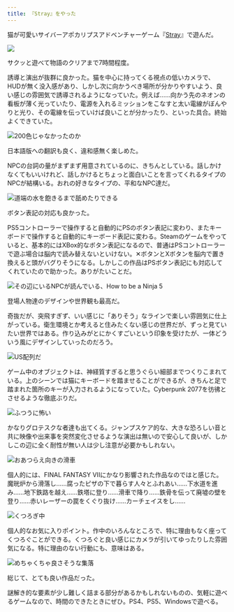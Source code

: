 ```yaml
---
title: 『Stray』をやった
---
```

猫が可愛いサイバーアポカリプスアドベンチャーゲーム『[Stray](https://store.steampowered.com/app/1332010/Stray/?l=japanese)』で遊んだ。

![](https://lh6.googleusercontent.com/x1JU75Scy7CJidO39qokeN8LFThvgLlnuNFM4ITeD1D9zJA6lijGcY1_glTv3M0JioH-Mz7xv0wn449N5gG5BUpOChPWUPIU00w6t0jvHbO7paLHatr3hbsQr29a3UJsSoFBktyHeXbaWLhOJsz5sb9aj1X1_iue-w-okIs4BN1w_vW7N-0q472yPA)

サクッと遊べて物語のクリアまで7時間程度。

誘導と演出が抜群に良かった。猫を中心に持ってくる視点の低いカメラで、HUDが無く没入感があり、しかし次に向かうべき場所が分かりやすいよう、良い感じの雰囲気で誘導されるようになっていた。例えば……向かう先のネオンの看板が薄く光っていたり、電源を入れるミッションをこなすと太い電線がぼんやりと光り、その電線を伝っていけば良いことが分かったり、といった具合。終始よくできていた。

![](https://lh4.googleusercontent.com/vxOhqUxrutKmcatTyWkQU4CfkEsdwWu78oi0BorpxEmhls86XXlhkE0OzXPKmK073bo1oz28EUR_dRtgPuEfLWTxK024ET6eu2mEwG7eh2KKp64p-YnLF7e11_x81lMgMU6gZEmrm8qXco1b8etEJFNYyCBSVyK1P0CpjpPGYSuQOOF3KHSr6YXp0A "200色じゃなかったのか")

日本語版への翻訳も良く、違和感無く楽しめた。

NPCの台詞の量がまずまず用意されているのに、きちんとしている。話しかけなくてもいいけれど、話しかけるとちょっと面白いことを言ってくれるタイプのNPCが結構いる。おれの好きなタイプの、平和なNPC達だ。

![](https://lh3.googleusercontent.com/krk-qxKOAvDOEC6-yvwHrfY9EbIQ0VAOLRjqBavLgYHCoDcrI-88R_w5ipbG1kclGvsAgbpiWWRcjJnrSDtLSVqKQ_GERvzwmwIqA1Tl91ZPrDmpWTSuoLA_EipNb6vctHr1fioqO-a59w9KEFLfmnbA1-mNbJBATTCNXBXEQmm4dKNF6PayID3D9Q "道端の水を飽きるまで舐めたりできる")

ボタン表記の対応も良かった。

PS5コントローラーで操作すると自動的にPSのボタン表記に変わり、またキーボードで操作すると自動的にキーボード表記に変わる。Steamのゲームをやっていると、基本的にはXBox的なボタン表記になるので、普通はPSコントローラーで遊ぶ場合は脳内で読み替えないといけない。✕ボタンとXボタンを脳内で置き換えると頭がバグりそうになる。しかしこの作品はPSボタン表記にも対応してくれていたので助かった。ありがたいことだ。

![](https://lh4.googleusercontent.com/gtU8Xz8LFM80iL3pYnQHSYk0K_t3NmUbxrq8kmkoeH4hzYkFgBMaXb1DhdVUZtDrB2xzINQ30o6LtrIjKaM0wsJy77etgXaNbkIg6LU3EmN7xTSieZEoKPRy-qoPVAtHnjRFATYyOvLGFt4FAEnT5mj2YoFbAVCdGezLQzkpe2M5EzVtTSFp_UnakA "その辺にいるNPCが読んでいる、How to be a Ninja 5")

登場人物達のデザインや世界観も最高だ。

奇抜だが、突飛すぎず、いい感じに「ありそう」なラインで楽しい雰囲気に仕上がっている。衛生環境とか考えると住みたくない感じの世界だが、ずっと見ていたい世界ではある。作り込みがとにかくすごいという印象を受けたが、一体どういう風にデザインしていったのだろう。

![](https://lh3.googleusercontent.com/MG2GdPZ5-p1CTRnkWtgXe8d2aDulYH4FQXyXsnPrtP7gBry_gLdQIzcDNqZcborPZoPFH--S3l7U-241ufRpc6nSdrKeOEba0OCexw2Mreqd_mFjkwNT_ECR_c84LLvyNIx1gvDLoWgs2tM9Nq6DCprGkh_W_b5-dnD2_l1GPmAjTFe5Id5PABOHKQ "US配列だ")

ゲーム中のオブジェクトは、神経質すぎると思うぐらい細部までつくりこまれている。上のシーンでは猫にキーボードを踏ませることができるが、きちんと足で踏まれた箇所のキーが入力されるようになっていた。Cyberpunk 2077を彷彿とさせるような徹底ぶりだ。

![](https://lh6.googleusercontent.com/EO99gz2vreSzvq_kUliavxWg6a16EsldCh9kpEqHMQV2Eaogdvbol5D0GQfF5lg_WB9GoOYDRBQmv4aP3HWvIJxOxnnS3bTlNBeD-HpcgPpQHypxOOy5MmF3MlM2-E3Wcne8V5ackONI2aYrfsncYFUR5SgbI2o4WqQDwJiFqed4xbzNw1Ur93zjLQ "ふつうに怖い")

かなりグロテスクな者達も出てくる。ジャンプスケア的な、大きな恐ろしい音と共に映像や出来事を突然変化させるような演出は無いので安心して良いが、しかしこの辺に全く耐性が無い人は少し注意が必要かもしれない。

![](https://lh3.googleusercontent.com/gWyl6AicxIKqga4c0lgzO7J-mQUXCLH1YdKTjsZM3zUgVYCJBHy1JdK2h04Na5X2joZ-zviC-pj-mBJ1jJhCerBlOSrQNo_RbHy2THA5kL7gtBHRli-J6HdTfxrXyn81xsfpzV4Z__Ddo3kgngelvup43_JC_vyZXUNnuh8arhudsldTxF_PXMrkqA "おあつらえ向きの滑車")

個人的には、FINAL FANTASY VIIにかなり影響された作品なのではと感じた。魔晄炉から滑落し……腐ったピザの下で暮らす人々とふれあい……下水道を進み……地下鉄路を越え……鉄塔に登り……滑車で降り……鉄骨を伝って廃墟の壁を登り……赤いレーザーの罠をくぐり抜け……カーチェイスをし……

![](https://lh4.googleusercontent.com/4dmwvES0V4-ao3qOqEMHJ2CYpJhsIsBa21_9oWTw7qE9lCp0G7E-raFeTl5zrjWNFwwKG9VUFKTM72c2rWCDGTQ7111GvRbrJBaQdE2c4SNVkxGtojGFMuVD09M-TOWiFmx6YAFHfLv5FbE3QrKARx9kaJtj4WgqwedI7AfTeRGi_QNv5SpI6fMeUA "くつろぎ中")

個人的なお気に入りポイント。作中のいろんなところで、特に理由もなく座ってくつろぐことができる。くつろぐと良い感じにカメラが引いてゆったりした雰囲気になる。特に理由のない行動にも、意味はある。

![](https://lh4.googleusercontent.com/6r1XVcg4cQanEE2M2kTTAVzp56pwdrcegu2Ya4AHM1bVcGNQ_Aa_h83sQgXI0wAQzCzkPlZofmKyk00pignjnt26Bi2CCLDB90Eb0twHRlxWKR50dmz6tRbW14ay7PqG21vBFSpQLdjfzr8RBfMJ8W1s15JH5vKUhFAvhHGbX1QP-zLtQXKEBIhoxw "めちゃくちゃ良さそうな集落")

総じて、とても良い作品だった。

謎解き的な要素が少し難しく詰まる部分があるかもしれないものの、気軽に遊べるゲームなので、時間のできたときにぜひ。PS4、PS5、Windowsで遊べる。
